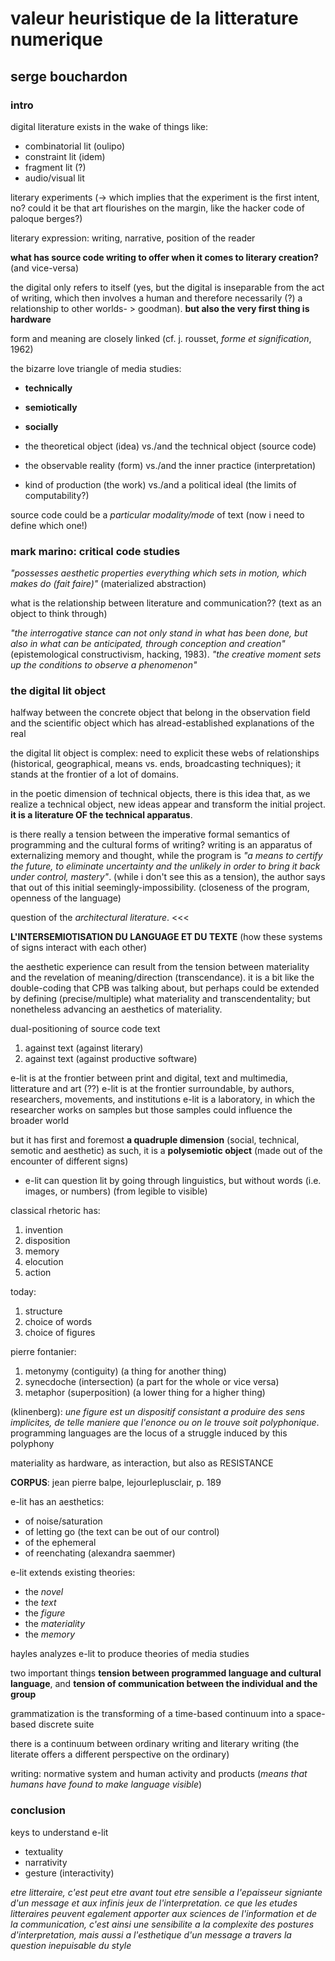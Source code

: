 # valeur heuristique de la litterature numerique
## serge bouchardon


### intro

digital literature exists in the wake of things like:
- combinatorial lit (oulipo)
- constraint lit (idem)
- fragment lit (?)
- audio/visual lit

literary experiments (-> which implies that the experiment is the first intent, no? could it be that art flourishes on the margin, like the hacker code of paloque berges?)

literary expression: writing, narrative, position of the reader

**what has source code writing to offer when it comes to literary creation?** (and vice-versa)

the digital only refers to itself (yes, but the digital is inseparable from the act of writing, which then involves a human and therefore necessarily (?) a relationship to other worlds- > goodman). __but also the very first thing is hardware__

form and meaning are closely linked (cf. j. rousset, *forme et signification*, 1962)

the bizarre love triangle of media studies:
- **technically**
- **semiotically**
- **socially**

- the theoretical object (idea) vs./and the technical object (source code)
- the observable reality (form) vs./and the inner practice (interpretation)
- kind of production (the work) vs./and a political ideal (the limits of computability?)


source code could be a *particular modality/mode* of text (now i need to define which one!)

### mark marino: critical code studies

*"possesses aesthetic properties everything which sets in motion, which makes do (fait faire)"* (materialized abstraction)

what is the relationship between literature and communication?? (text as an object to think through)

*"the interrogative stance can not only stand in what has been done, but also in what can be anticipated, through conception and creation"* (epistemological constructivism, hacking, 1983). *"the creative moment sets up the conditions to observe a phenomenon"*

### the digital lit object


halfway between the concrete object that belong in the observation field and the scientific object which has alread-established explanations of the real

the digital lit object is complex: need to explicit these webs of relationships (historical, geographical, means vs. ends, broadcasting techniques); it stands at the frontier of a lot of domains.

in the poetic dimension of technical objects, there is this idea that, as we realize a technical object, new ideas appear and transform the initial project. **it is a literature OF the technical apparatus**.

is there really a tension between the imperative formal semantics of programming and the cultural forms of writing? writing is an apparatus of externalizing memory and thought, while the program is *"a means to certify the future, to eliminate uncertainty and the unlikely in order to bring it back under control, mastery"*. (while i don't see this as a tension), the author says that out of this initial seemingly-impossibility. (closeness of the program, openness of the language)

question of the *architectural literature*. <<< 

**L'INTERSEMIOTISATION DU LANGUAGE ET DU TEXTE** (how these systems of signs interact with each other)

the aesthetic experience can result from the tension between materiality and the revelation of meaning/direction (transcendance). it is a bit like the double-coding that CPB was talking about, but perhaps could be extended by defining (precise/multiple) what materiality and transcendentality; but nonetheless advancing an aesthetics of materiality.

dual-positioning of source code text
1. against text (against literary)
2. against text (against productive software)

e-lit is at the frontier between print and digital, text and multimedia, litterature and art (??)
e-lit is at the frontier surroundable, by authors, researchers, movements, and institutions
e-lit is a laboratory, in which the researcher works on samples but those samples could influence the broader world

but it has first and foremost **a quadruple dimension** (social, technical, semotic and aesthetic)
as such, it is a **polysemiotic object** (made out of the encounter of different signs)

- e-lit can question lit by going through linguistics, but without words (i.e. images, or numbers) (from legible to visible)

classical rhetoric has:
1. invention
2. disposition
3. memory
4. elocution
5. action

today:
1. structure
2. choice of words
3. choice of figures

pierre fontanier:
1. metonymy (contiguity) (a thing for another thing)
2. synecdoche (intersection) (a part for the whole or vice versa)
3. metaphor (superposition) (a lower thing for a higher thing)


(klinenberg): *une figure est un dispositif consistant a produire des sens implicites, de telle maniere que l'enonce ou on le trouve soit polyphonique*. programming languages are the locus of a struggle induced by this polyphony

materiality as hardware, as interaction, but also as RESISTANCE

**CORPUS**: jean pierre balpe, lejourleplusclair, p. 189

e-lit has an aesthetics:
- of noise/saturation
- of letting go (the text can be out of our control)
- of the ephemeral
- of reenchating (alexandra saemmer)


e-lit extends existing theories:
- the *novel*
- the *text*
- the *figure*
- the *materiality*
- the *memory*

hayles analyzes e-lit to produce theories of media studies

two important things **tension between programmed language and cultural language**, and **tension of communication between the individual and the group**

grammatization is the transforming of a time-based continuum into a space-based discrete suite

there is a continuum between ordinary writing and literary writing (the literate offers a different perspective on the ordinary)

writing: normative system and human activity and products (*means that humans have found to make language visible*)

### conclusion

keys to understand e-lit
- textuality
- narrativity
- gesture (interactivity)


*etre litteraire, c'est peut etre avant tout etre sensible a l'epaisseur signiante d'un message et aux infinis jeux de l'interpretation. ce que les etudes litteraires peuvent egalement apporter aux sciences de l'information et de la communication, c'est ainsi une sensibilite a la complexite des postures d'interpretation, mais aussi a l'esthetique d'un message a travers la question inepuisable du style*
